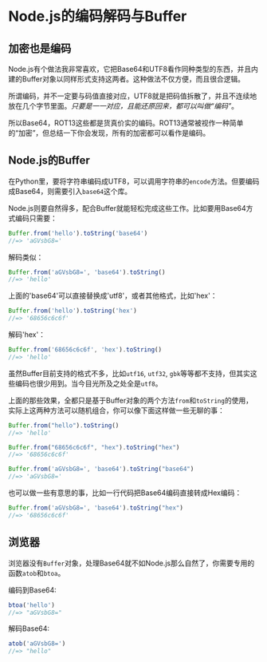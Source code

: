 # Node.js的编码解码与Buffer



## 加密也是编码

Node.js有个做法我非常喜欢，它把Base64和UTF8看作同种类型的东西，并且内建的Buffer对象以同样形式支持这两者。这种做法不仅方便，而且很合逻辑。

所谓编码，并不一定要与码值直接对应，UTF8就是把码值拆散了，并且不连续地放在几个字节里面。*只要是一一对应，且能还原回来，都可以叫做“编码”*。

所以Base64，ROT13这些都是货真价实的编码。ROT13通常被视作一种简单的“加密”，但总结一下你会发现，所有的加密都可以看作是编码。


## Node.js的Buffer

在Python里，要将字符串编码成UTF8，可以调用字符串的`encode`方法。但要编码成Base64，则需要引入`base64`这个库。

Node.js则要自然得多，配合Buffer就能轻松完成这些工作。比如要用Base64方式编码只需要：

```js
Buffer.from('hello').toString('base64')
//=> 'aGVsbG8='
```

解码类似：

```js
Buffer.from('aGVsbG8=', 'base64').toString()
//=> 'hello'
```

上面的'base64'可以直接替换成'utf8'，或者其他格式，比如'hex'：

```js
Buffer.from('hello').toString('hex')
//=> '68656c6c6f'
```

解码'hex'：

```js
Buffer.from('68656c6c6f', 'hex').toString()
//=> 'hello'
```

虽然Buffer目前支持的格式不多，比如`utf16`, `utf32`, `gbk`等等都不支持，但其实这些编码也很少用到。当今目光所及之处全是`utf8`。

上面的那些效果，全都只是基于Buffer对象的两个方法`from`和`toString`的使用，实际上这两种方法可以随机组合，你可以像下面这样做一些无聊的事：

```js
Buffer.from("hello").toString()
//=> 'hello'
```

```js
Buffer.from("68656c6c6f", "hex").toString("hex")
//=> '68656c6c6f'
```

```js
Buffer.from('aGVsbG8=', 'base64').toString("base64")
//=> 'aGVsbG8='
```

也可以做一些有意思的事，比如一行代码把Base64编码直接转成Hex编码：

```js
Buffer.from('aGVsbG8=', 'base64').toString("hex")
//=> '68656c6c6f'
```


## 浏览器

浏览器没有`Buffer`对象，处理Base64就不如Node.js那么自然了，你需要专用的函数`atob`和`btoa`。

编码到Base64:

```js
btoa('hello')
//=> "aGVsbG8="
```

解码Base64:

```js
atob('aGVsbG8=')
//=> "hello"
```


